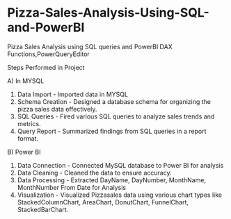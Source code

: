 # Pizza-Sales-Analysis-Using-SQL-and-PowerBI
Pizza Sales Analysis using SQL queries and PowerBI DAX Functions,PowerQueryEditor

Steps Performed in Project

A) In MYSQL

1)  Data Import - Imported data in MYSQL
2)  Schema Creation - Designed a database schema for organizing the pizza sales data effectively.
3) SQL Queries - Fired various SQL queries to analyze sales trends and metrics. 
4) Query Report - Summarized findings from SQL queries in a report format.


B) Power BI

1)  Data Connection - Connected MySQL database to Power BI for analysis
2) Data Cleaning - Cleaned the data to ensure accuracy.
3) Data Processing - Extracted DayName, DayNumber, MonthName,      MonthNumber From Date for Analysis
4) Visualization - Visualized Pizzasales data using various chart types like StackedColumnChart, AreaChart, DonutChart, FunnelChart, StackedBarChart.



